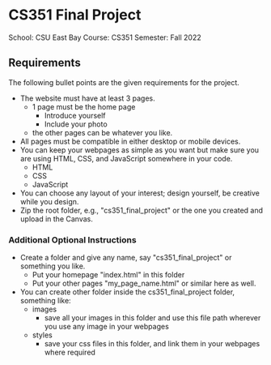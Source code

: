 # CS351 Final Project
School: CSU East Bay
Course: CS351
Semester: Fall 2022

## Requirements
The following bullet points are the given requirements for the project.
- The website must have at least 3 pages.
	- 1 page must be the home page
		- Introduce yourself
		- Include your photo
	- the other pages can be whatever you like.
- All pages must be compatible in either desktop or mobile devices.
- You can keep your webpages as simple as you want but make sure you are using HTML, CSS, and JavaScript somewhere in your code.
	- HTML
	- CSS
	- JavaScript
- You can choose any layout of your interest; design yourself, be creative while you design.
- Zip the root folder, e.g., "cs351_final_project" or the one you created and upload in the Canvas.

### Additional Optional Instructions
- Create a folder and give any name, say "cs351_final_project" or something you like.
	- Put your homepage "index.html" in this folder
	- Put your other pages "my_page_name.html" or similar here as well.
- You can create other folder inside the cs351_final_project folder, something like:
	- images
		- save all your images in this folder and use this file path wherever you use any image in your webpages
	- styles
		- save your css files in this folder, and link them in your webpages where required
